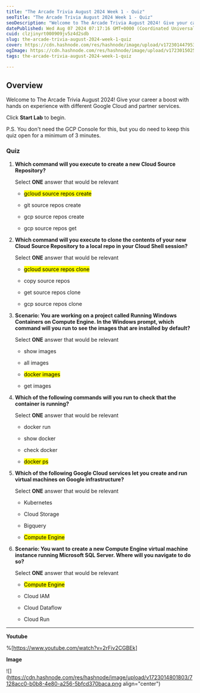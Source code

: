 ```yaml
---
title: "The Arcade Trivia August 2024 Week 1 - Quiz"
seoTitle: "The Arcade Trivia August 2024 Week 1 - Quiz"
seoDescription: "Welcome to The Arcade Trivia August 2024! Give your career a boost with hands on experience with different Google Cloud and partner services."
datePublished: Wed Aug 07 2024 07:17:16 GMT+0000 (Coordinated Universal Time)
cuid: clzjinyrt000909jv5z4d2sdb
slug: the-arcade-trivia-august-2024-week-1-quiz
cover: https://cdn.hashnode.com/res/hashnode/image/upload/v1723014479537/8efffcf0-1c2c-43f9-b54b-94fef8fbdaa5.png
ogImage: https://cdn.hashnode.com/res/hashnode/image/upload/v1723015025399/be999adf-9b05-41e6-a733-3f64ebff8ca9.png
tags: the-arcade-trivia-august-2024-week-1-quiz

---
```


## **Overview**

Welcome to The Arcade Trivia August 2024! Give your career a boost with hands on experience with different Google Cloud and partner services.

Click **Start Lab** to begin.

P.S. You don't need the GCP Console for this, but you do need to keep this quiz open for a minimum of 3 minutes.

### **Quiz**

1. **Which command will you execute to create a new Cloud Source Repository?**
    
    Select **ONE** answer that would be relevant
    
    * <mark>gcloud source repos create</mark>
        
    * git source repos create
        
    * gcp source repos create
        
    * gcp source repos get
        
2. **Which command will you execute to clone the contents of your new Cloud Source Repository to a local repo in your Cloud Shell session?**
    
    Select **ONE** answer that would be relevant
    
    * <mark>gcloud source repos clone</mark>
        
    * copy source repos
        
    * get source repos clone
        
    * gcp source repos clone
        
3. **Scenario: You are working on a project called Running Windows Containers on Compute Engine. In the Windows prompt, which command will you run to see the images that are installed by default?**
    
    Select **ONE** answer that would be relevant
    
    * show images
        
    * all images
        
    * <mark>docker images</mark>
        
    * get images
        
4. **Which of the following commands will you run to check that the container is running?**
    
    Select **ONE** answer that would be relevant
    
    * docker run
        
    * show docker
        
    * check docker
        
    * <mark>docker ps</mark>
        
5. **Which of the following Google Cloud services let you create and run virtual machines on Google infrastructure?**
    
    Select **ONE** answer that would be relevant
    
    * Kubernetes
        
    * Cloud Storage
        
    * Bigquery
        
    * <mark>Compute Engine</mark>
        
6. **Scenario: You want to create a new Compute Engine virtual machine instance running Microsoft SQL Server. Where will you navigate to do so?**
    
    Select **ONE** answer that would be relevant
    
    * <mark>Compute Engine</mark>
        
    * Cloud IAM
        
    * Cloud Dataflow
        
    * Cloud Run
        

---

**Youtube**

%[https://www.youtube.com/watch?v=2rFiv2CGBEk] 

**Image**

![](https://cdn.hashnode.com/res/hashnode/image/upload/v1723014801803/7128acc0-b0b8-4e80-a256-5bfcd370baca.png align="center")